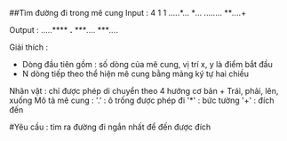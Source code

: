 ##Tìm đường đi trong mê cung
Input : 4 1 1
.....*...
****.*.*.
.....*...
***....*+

Output :
.....****
****.****
****.*...
****...*.

Giải thích :
- Dòng đầu tiên gồm : số dòng của mê cung, vị trí x, y là điểm bắt đầu
- N dòng tiếp theo thể hiện mê cung bằng mảng ký tự hai chiều

Nhân vật : chỉ được phép di chuyển theo 4 hướng cơ bản
          + Trái, phải, lên, xuống
Mô tả mê cung :
'.' : ô trống được phép đi
'*' : bức tường
'+' : đích đến

#Yêu cầu : tìm ra đường đi ngắn nhất để đến được đích

